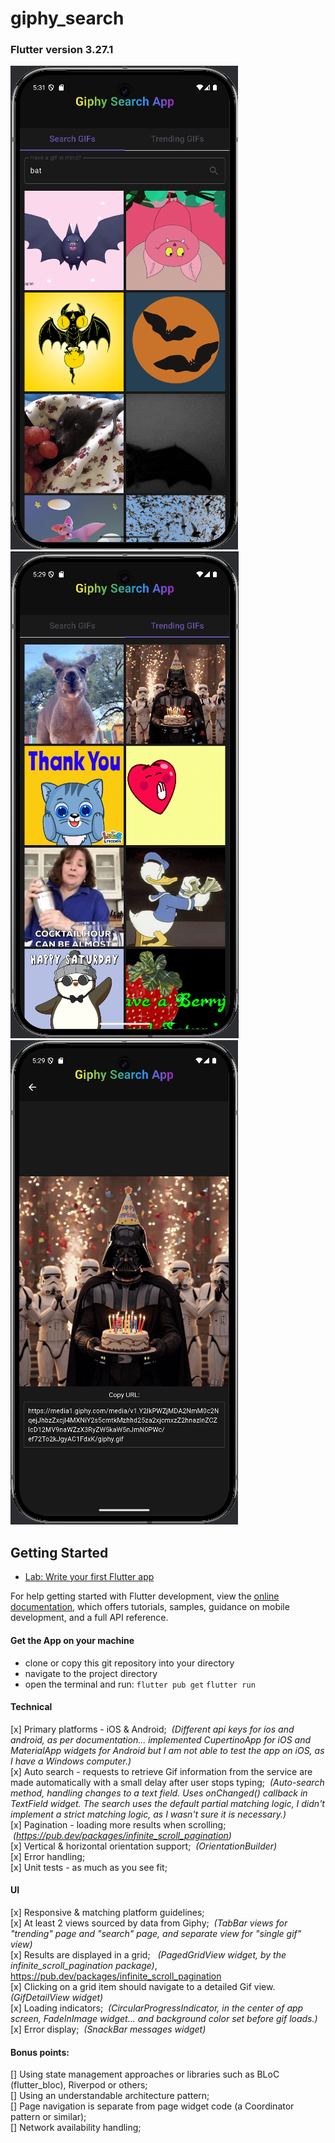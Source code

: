 # giphy_search

### Flutter version 3.27.1

![Search](assets/screenshots/search.png) 
![Trending](assets/screenshots/trending.png)
![Detail](assets/screenshots/detail_view.png) 

## Getting Started

- [Lab: Write your first Flutter app](https://docs.flutter.dev/get-started/codelab)

For help getting started with Flutter development, view the
[online documentation](https://docs.flutter.dev/), which offers tutorials,
samples, guidance on mobile development, and a full API reference.

#### Get the App on your machine
+ clone or copy this git repository into your directory
+ navigate to the project directory
+ open the terminal and run:
`` flutter pub get ``
`` flutter run ``

#### Technical
[x]  Primary platforms - iOS & Android; &nbsp;_(Different api keys for ios and android, as per documentation... implemented CupertinoApp for iOS and MaterialApp widgets for Android but I am not able to test the app on iOS, as I have a Windows computer.)_ <br>
[x]  Auto search - requests to retrieve Gif information from the service are made automatically with a small delay after user stops typing; &nbsp;_(Auto-search method, handling changes to a text field. Uses onChanged() callback in TextField widget. The search uses the default partial matching logic, I didn't implement a strict matching logic, as I wasn't sure it is necessary.)_ <br>
[x]  Pagination - loading more results when scrolling; &nbsp;_(https://pub.dev/packages/infinite_scroll_pagination)_ <br>
[x]  Vertical & horizontal orientation support; &nbsp;_(OrientationBuilder)_ <br>
[x]  Error handling; <br>
[x]  Unit tests - as much as you see fit; <br>

#### UI
[x]  Responsive & matching platform guidelines; <br>
[x]  At least 2 views sourced by data from Giphy; &nbsp;_(TabBar views for "trending" page and "search" page, and separate view for "single gif" view)_ <br>
[x]  Results are displayed in a grid; &nbsp; _(PagedGridView widget, by the infinite_scroll_pagination package)_, https://pub.dev/packages/infinite_scroll_pagination <br>
[x]  Clicking on a grid item should navigate to a detailed Gif view. _(GifDetailView widget)_ <br>
[x]  Loading indicators; &nbsp;_(CircularProgressIndicator, in the center of app screen, FadeInImage widget... and background color set before gif loads.)_ <br>
[x]  Error display; &nbsp;_(SnackBar messages widget)_ <br>

#### Bonus points:
[]  Using state management approaches or libraries such as BLoC (flutter_bloc), Riverpod or others; <br>
[]  Using an understandable architecture pattern; <br>
[]  Page navigation is separate from page widget code (a Coordinator pattern or similar); <br>
[]  Network availability handling; <br>